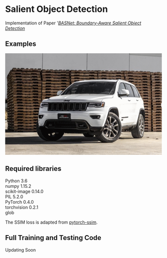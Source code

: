 # Salient Object Detection
Implementation of Paper '[*BASNet: Boundary-Aware Salient Object Detection*](http://openaccess.thecvf.com/content_CVPR_2019/html/Qin_BASNet_Boundary-Aware_Salient_Object_Detection_CVPR_2019_paper.html)

## Examples

      
![Before Optimization](images/project3.gif?  "RBefore Optimization")  

## Required libraries

Python 3.6  
numpy 1.15.2  
scikit-image 0.14.0  
PIL 5.2.0  
PyTorch 0.4.0  
torchvision 0.2.1  
glob  

The SSIM loss is adapted from [pytorch-ssim](https://github.com/Po-Hsun-Su/pytorch-ssim/blob/master/pytorch_ssim/__init__.py).  


## Full Training and Testing Code

Updating Soon
